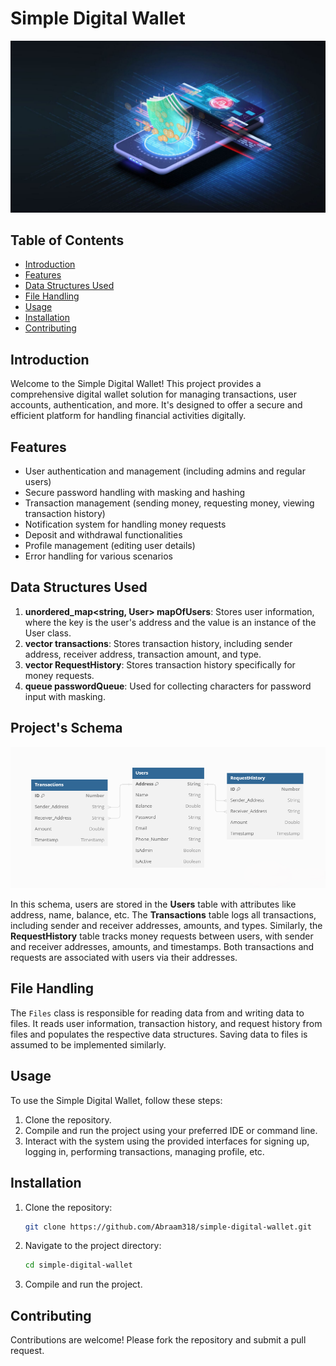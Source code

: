 # Simple Digital Wallet

![Simple Digital Wallet](bg.jpg)

## Table of Contents

- [Introduction](#introduction)
- [Features](#features)
- [Data Structures Used](#data-structures-used)
- [File Handling](#file-handling)
- [Usage](#usage)
- [Installation](#installation)
- [Contributing](#contributing)

## Introduction

Welcome to the Simple Digital Wallet! This project provides a comprehensive digital wallet solution for managing transactions, user accounts, authentication, and more. It's designed to offer a secure and efficient platform for handling financial activities digitally.

## Features

- User authentication and management (including admins and regular users)
- Secure password handling with masking and hashing
- Transaction management (sending money, requesting money, viewing transaction history)
- Notification system for handling money requests
- Deposit and withdrawal functionalities
- Profile management (editing user details)
- Error handling for various scenarios

## Data Structures Used

1. **unordered_map<string, User> mapOfUsers**: Stores user information, where the key is the user's address and the value is an instance of the User class.
2. **vector<Transaction> transactions**: Stores transaction history, including sender address, receiver address, transaction amount, and type.
3. **vector<Transaction> RequestHistory**: Stores transaction history specifically for money requests.
4. **queue<char> passwordQueue**: Used for collecting characters for password input with masking.

## Project's Schema

![schema](schema.png)

In this schema, users are stored in the **Users** table with attributes like address, name, balance, etc. 
The **Transactions** table logs all transactions, including sender and receiver addresses, amounts, and types.
Similarly, the **RequestHistory** table tracks money requests between users, with sender and receiver addresses, amounts, and timestamps. 
Both transactions and requests are associated with users via their addresses.

## File Handling

The `Files` class is responsible for reading data from and writing data to files. It reads user information, transaction history, and request history from files and populates the respective data structures. Saving data to files is assumed to be implemented similarly.

## Usage

To use the Simple Digital Wallet, follow these steps:

1. Clone the repository.
2. Compile and run the project using your preferred IDE or command line.
3. Interact with the system using the provided interfaces for signing up, logging in, performing transactions, managing profile, etc.

## Installation

1. Clone the repository:
    ```bash
    git clone https://github.com/Abraam318/simple-digital-wallet.git
    ```
2. Navigate to the project directory:
    ```bash
    cd simple-digital-wallet
    ```
3. Compile and run the project.

## Contributing

Contributions are welcome! Please fork the repository and submit a pull request.

